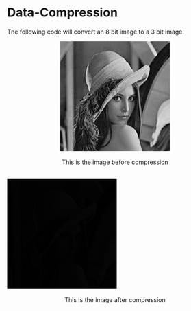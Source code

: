 # Data-Compression
The following code will convert an 8 bit image to a 3 bit image. 
<p align="center">
  <img src="lena.jpg" height="256px" width="256px" title="Before Compression" alt="Before Compression"><br>
  <p align="center">This is the image before compression</p><br>
  <img align=" center" src="lena_2.jpg" height="256px" width="256px" title="After Compression" alt="After Compression">
  <p align="center">This is the image after compression</p><br>
</p>

